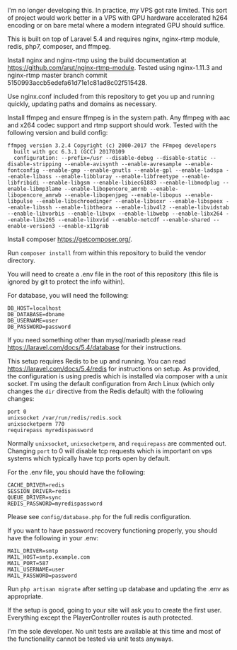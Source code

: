 I'm no longer developing this. In practice, my VPS got rate limited. This sort of project would work better in a VPS with GPU hardware accelerated h264 encoding or on bare metal where a modern integrated GPU should suffice.

This is built on top of Laravel 5.4 and requires nginx, nginx-rtmp module, redis, php7, composer, and ffmpeg.

Install nginx and nginx-rtmp using the build documentation at https://github.com/arut/nginx-rtmp-module. Tested using nginx-1.11.3 and nginx-rtmp master branch commit 5150993accb5edefa61d71e1c81ad8c02f515428.

Use nginx.conf included from this repository to get you up and running quickly, updating paths and domains as necessary.

Install ffmpeg and ensure ffmpeg is in the system path. Any ffmpeg with aac and x264 codec support and rtmp support should work.
Tested with the following version and build config:
```
ffmpeg version 3.2.4 Copyright (c) 2000-2017 the FFmpeg developers
  built with gcc 6.3.1 (GCC) 20170109
  configuration: --prefix=/usr --disable-debug --disable-static --disable-stripping --enable-avisynth --enable-avresample --enable-fontconfig --enable-gmp --enable-gnutls --enable-gpl --enable-ladspa --enable-libass --enable-libbluray --enable-libfreetype --enable-libfribidi --enable-libgsm --enable-libiec61883 --enable-libmodplug --enable-libmp3lame --enable-libopencore_amrnb --enable-libopencore_amrwb --enable-libopenjpeg --enable-libopus --enable-libpulse --enable-libschroedinger --enable-libsoxr --enable-libspeex --enable-libssh --enable-libtheora --enable-libv4l2 --enable-libvidstab --enable-libvorbis --enable-libvpx --enable-libwebp --enable-libx264 --enable-libx265 --enable-libxvid --enable-netcdf --enable-shared --enable-version3 --enable-x11grab
```

Install composer https://getcomposer.org/.

Run `composer install` from within this repository to build the vendor directory.

You will need to create a .env file in the root of this repository (this file is ignored by git to protect the info within).

For database, you will need the following:
```
DB_HOST=localhost
DB_DATABASE=dbname
DB_USERNAME=user
DB_PASSWORD=password
```

If you need something other than mysql/mariadb please read https://laravel.com/docs/5.4/database for their instructions.

This setup requires Redis to be up and running. You can read https://laravel.com/docs/5.4/redis for instructions on setup.
As provided, the configuration is using predis which is installed via composer with a unix socket. I'm using the default configuration from Arch Linux (which only changes the `dir` directive from the Redis default) with the following changes:
```
port 0
unixsocket /var/run/redis/redis.sock
unixsocketperm 770
requirepass myredispassword
```
Normally `unixsocket`, `unixsocketperm`, and `requirepass` are commented out. Changing `port` to 0 will disable tcp requests which is important on vps systems which typically have tcp ports open by default.

For the .env file, you should have the following:
```
CACHE_DRIVER=redis
SESSION_DRIVER=redis
QUEUE_DRIVER=sync
REDIS_PASSWORD=myredispassword
```

Please see `config/database.php` for the full redis configuration. 

If you want to have password recovery functioning properly, you should have the following in your .env:
```
MAIL_DRIVER=smtp
MAIL_HOST=smtp.example.com
MAIL_PORT=587
MAIL_USERNAME=user
MAIL_PASSWORD=password
```

Run `php artisan migrate` after setting up database and updating the .env as appropriate.

If the setup is good, going to your site will ask you to create the first user. Everything except the PlayerController routes is auth protected.

I'm the sole developer. No unit tests are available at this time and most of the functionality cannot be tested via unit tests anyways.
